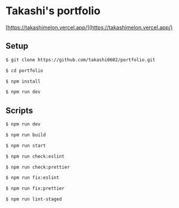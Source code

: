# Takashi's portfolio

[https://takashimelon.vercel.app/](https://takashimelon.vercel.app/)

## Setup

```bash
$ git clone https://github.com/takashi0602/portfolio.git

$ cd portfolio

$ npm install

$ npm run dev
```

## Scripts

```bash
$ npm run dev

$ npm run build

$ npm run start

$ npm run check:eslint

$ npm run check:prettier

$ npm run fix:eslint

$ npm run fix:prettier

$ npm run lint-staged
```
